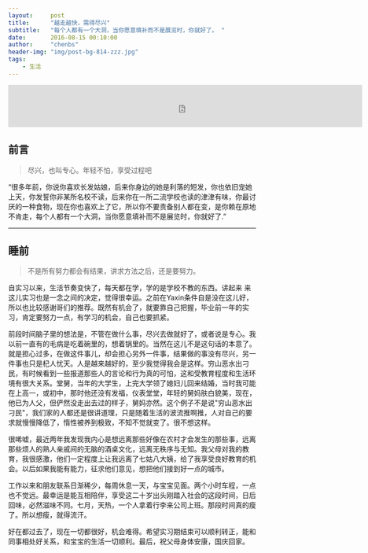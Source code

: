 ```yaml
---
layout:     post
title:      "越走越快，需得尽兴"
subtitle:   "每个人都有一个大洞，当你愿意填补而不是展览时，你就好了。 "
date:       2016-08-15 00:10:00
author:     "chenbs"
header-img: "img/post-bg-814-zzz.jpg"
tags:
    - 生活
---
```

<iframe frameborder="no" border="0" marginwidth="0" marginheight="0" width="720" height="86" src="http://music.163.com/outchain/player?type=2&id=28406905&auto=1&height=66"></iframe>


## 前言

> 尽兴，也叫专心。年轻不怕，享受过程吧

“很多年前，你说你喜欢长发姑娘，后来你身边的她是利落的短发，你也依旧宠她上天，你发誓你非某所名校不读，后来你在一所二流学校也读的津津有味，你最讨厌的一种食物，现在你也喜欢上了它，所以你不要责备别人都在变，是你赖在原地不肯走，每个人都有一个大洞，当你愿意填补而不是展览时，你就好了.”  


---


## 睡前

> 不是所有努力都会有结果，讲求方法之后，还是要努力。

自实习以来，生活节奏变快了，每天都在学，学的是学校不教的东西。讲起来 来这儿实习也是一念之间的决定，觉得很幸运。之前在Yaxin条件自是没在这儿好，所以也比较感谢哥们的推荐。既然有机会了，就要靠自己把握，毕业前一年的实习，肯定要努力一点，有学习的机会，自己也要抓紧。

前段时间脑子里的想法是，不管在做什么事，尽兴去做就好了，或者说是专心。我以前一直有的毛病是吃着碗里的，想着锅里的。当然在这儿不是这句话的本意了。就是担心过多，在做这件事儿，却会担心另外一件事，结果做的事没有尽兴，另一件事也只是杞人忧天。人是越来越好的，至少我觉得我会是这样。穷山恶水出刁民，有时候看到一些报道那些人的言论和行为真的可怕，这和受教育程度和生活环境有很大关系。堂舅，当年的大学生，上完大学领了媳妇儿回来结婚，当时我可能在上高一，或初中，那时他还没有发福，仪表堂堂，年轻的舅妈肤白貌美，现在，他已为人父，但俨然没走出去过的样子，舅妈亦然。这个例子不是说"穷山恶水出刁民"，我们家的人都还是很讲道理，只是随着生活的波流推啊推，人对自己的要求就慢慢降低了，惰性被养到极致，不知不觉就变了。很不想这样。

很唏嘘，最近两年我发现我内心是想远离那些好像在农村才会发生的那些事，远离那些烦人的熟人亲戚间的无脑的酒桌文化，远离无秩序与无知。我父母对我的教育，我很感激，他们一定程度上让我远离了七姑八大姨，给了我享受良好教育的机会。以后如果我能有能力，征求他们意见，想把他们接到好一点的城市。

工作以来和朋友联系日渐稀少，每周休息一天，与宝宝见面。两个小时车程，一点也不觉远。最幸运是能互相陪伴，享受这二十岁出头刚踏入社会的这段时间，日后回味，必然滋味不同。七月，天热，一个人拿着行李来公司上班。那段时间真的瘦了。所以想瘦，就得流汗。

好在都过去了，现在一切都很好，机会难得。希望实习期结束可以顺利转正，能和同事相处好关系，和宝宝的生活一切顺利。最后，祝父母身体安康，国庆回家。
